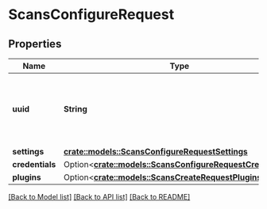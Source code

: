 # ScansConfigureRequest

## Properties

Name | Type | Description | Notes
------------ | ------------- | ------------- | -------------
**uuid** | **String** | The UUID for the Tenable-provided scan template to use. Use the [GET /editor/scan/templates](ref:editor-list-templates) endpoint to find the template UUID. | 
**settings** | [**crate::models::ScansConfigureRequestSettings**](scans_configure_request_settings.md) |  | 
**credentials** | Option<[**crate::models::ScansConfigureRequestCredentials**](scans_configure_request_credentials.md)> |  | [optional]
**plugins** | Option<[**crate::models::ScansCreateRequestPlugins**](scans_create_request_plugins.md)> |  | [optional]

[[Back to Model list]](../README.md#documentation-for-models) [[Back to API list]](../README.md#documentation-for-api-endpoints) [[Back to README]](../README.md)


